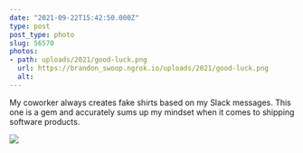 ```yaml
---
date: "2021-09-22T15:42:50.000Z"
type: post 
post_type: photo
slug: 56570
photos: 
- path: uploads/2021/good-luck.png
  url: https://brandon_swoop.ngrok.io/uploads/2021/good-luck.png
  alt: 
---
```

My coworker always creates fake shirts based on my Slack messages. This one is a gem and accurately sums up my mindset when it comes to shipping software products.


![](/uploads/2021/good-luck.png)
